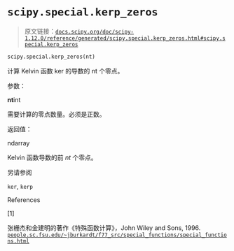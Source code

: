 # `scipy.special.kerp_zeros`

> 原文链接：[`docs.scipy.org/doc/scipy-1.12.0/reference/generated/scipy.special.kerp_zeros.html#scipy.special.kerp_zeros`](https://docs.scipy.org/doc/scipy-1.12.0/reference/generated/scipy.special.kerp_zeros.html#scipy.special.kerp_zeros)

```py
scipy.special.kerp_zeros(nt)
```

计算 Kelvin 函数 ker 的导数的 nt 个零点。

参数：

**nt**int

需要计算的零点数量。必须是正数。

返回值：

ndarray

Kelvin 函数导数的前 *nt* 个零点。

另请参阅

`ker`, `kerp`

References

[1]

张栅杰和金建明的著作《特殊函数计算》，John Wiley and Sons, 1996. [`people.sc.fsu.edu/~jburkardt/f77_src/special_functions/special_functions.html`](https://people.sc.fsu.edu/~jburkardt/f77_src/special_functions/special_functions.html)
